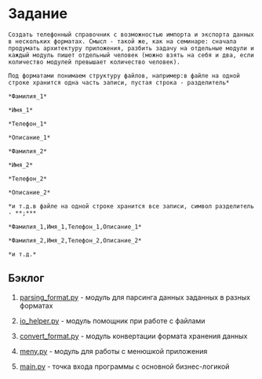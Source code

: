 # Задание
    Создать телефонный справочник с возможностью импорта и экспорта данных в нескольких форматах. Смысл - такой же, как на семинаре: сначала продумать архитектуру приложения, разбить задачу на отдельные модули и каждый модуль пишет отдельный человек (можно взять на себя и два, если количество модулей превышает количество человек).

    Под форматами понимаем структуру файлов, например:в файле на одной строке хранится одна часть записи, пустая строка - разделитель*

    *Фамилия_1*

    *Имя_1*

    *Телефон_1*

    *Описание_1*

    *Фамилия_2*

    *Имя_2*

    *Телефон_2*

    *Описание_2*

    *и т.д.в файле на одной строке хранится все записи, символ разделитель - **;***

    *Фамилия_1,Имя_1,Телефон_1,Описание_1*

    *Фамилия_2,Имя_2,Телефон_2,Описание_2*

    *и т.д.*


## Бэклог
1. [parsing_format.py](https://github.com/GeekDevTeam/phone-book/tree/master/src/private/parsing_format.py) - модуль для парсинга данных заданных в разных форматах

2. [io_helper.py](https://github.com/GeekDevTeam/phone-book/tree/master/src/utils/io_helper.py) - модуль помощник при работе с файлами

3. [convert_format.py](https://github.com/GeekDevTeam/phone-book/tree/master/src/private/convert_format.py) - модуль конвертации формата хранения данных

4. [meny.py](https://github.com/GeekDevTeam/phone-book/tree/master/src/meny.py) - модуль для работы с менюшкой приложения

5. [main.py](https://github.com/GeekDevTeam/phone-book/tree/master/src/main.py) - точка входа программы с основной бизнес-логикой